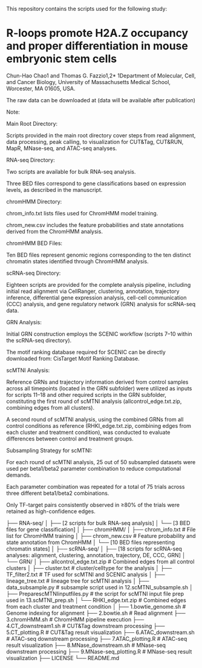 This repository contains the scripts used for the following study:

# R-loops promote H2A.Z occupancy and proper differentiation in mouse embryonic stem cells
 
Chun-Hao Chao1 and Thomas G. Fazzio1,2*
1Department of Molecular, Cell, and Cancer Biology, University of Massachusetts Medical School, Worcester, MA 01605, USA.

The raw data can be downloaded at (data will be available after publication)

Note:

Main Root Directory:

Scripts provided in the main root directory cover steps from read alignment, data processing, peak calling, to visualization for CUT&Tag, CUT&RUN, MapR, MNase-seq, and ATAC-seq analyses.

RNA-seq Directory:

Two scripts are available for bulk RNA-seq analysis.

Three BED files correspond to gene classifications based on expression levels, as described in the manuscript.

chromHMM Directory:

chrom_info.txt lists files used for ChromHMM model training.

chrom_new.csv includes the feature probabilities and state annotations derived from the ChromHMM analysis.

chromHMM BED Files:

Ten BED files represent genomic regions corresponding to the ten distinct chromatin states identified through ChromHMM analysis.

scRNA-seq Directory:

Eighteen scripts are provided for the complete analysis pipeline, including initial read alignment via CellRanger, clustering, annotation, trajectory inference, differential gene expression analysis, cell-cell communication (CCC) analysis, and gene regulatory network (GRN) analysis for scRNA-seq data.

GRN Analysis:

Initial GRN construction employs the SCENIC workflow (scripts 7–10 within the scRNA-seq directory).

The motif ranking database required for SCENIC can be directly downloaded from: CisTarget Motif Ranking Database.

scMTNI Analysis:

Reference GRNs and trajectory information derived from control samples across all timepoints (located in the GRN subfolder) were utilized as inputs for scripts 11–18 and other required scripts in the GRN subfolder, constituting the first round of scMTNI analysis (allcontrol_edge.txt.zip, combining edges from all clusters).

A second round of scMTNI analysis, using the combined GRNs from all control conditions as reference (RHKI_edge.txt.zip, combining edges from each cluster and treatment condition), was conducted to evaluate differences between control and treatment groups.

Subsampling Strategy for scMTNI:

For each round of scMTNI analysis, 25 out of 50 subsampled datasets were used per beta1/beta2 parameter combination to reduce computational demands.

Each parameter combination was repeated for a total of 75 trials across three different beta1/beta2 combinations.

Only TF-target pairs consistently observed in ≥80% of the trials were retained as high-confidence edges.


├── RNA-seq/
│   ├── [2 scripts for bulk RNA-seq analysis]
│   └── [3 BED files for gene classification]
│
├── chromHMM/
│   ├── chrom_info.txt          # File list for ChromHMM training
│   ├── chrom_new.csv           # Feature probability and state annotation from ChromHMM
│   └── [10 BED files representing chromatin states]
│
├── scRNA-seq/
│   ├── [18 scripts for scRNA-seq analyses: alignment, clustering, annotation, trajectory, DE, CCC, GRN]
│   └── GRN/
│       ├── allcontrol_edge.txt.zip   # Combined edges from all control clusters
│       ├── cluster.txt               # cluster/celltype for the analysis
│       ├── TF_filter2.txt            # TF used for scMTNI and SCENIC analysis
│       ├── lineage_tree.txt          # lineage tree for scMTNI analysis
│       ├── data_subsample.py         # subsample script used in 12.scMTNI_subsample.sh
│       ├── PreparescMTNIinputfiles.py # the script for scMTNI input file prep used in 13.scMTNI_prep.sh
│       └── RHKI_edge.txt.zip         # Combined edges from each cluster and treatment condition
│
├── 1.bowtie_genome.sh          # Genome indexing for alignment
├── 2.bowtie.sh                 # Read alignment
├── 3.chromHMM.sh               # ChromHMM pipeline execution
├── 4.CT_downstream1.sh         # CUT&Tag downstream processing
├── 5.CT_plotting.R             # CUT&Tag result visualization
├── 6.ATAC_downstream.sh        # ATAC-seq downstream processing
├── 7.ATAC_plotting.R           # ATAC-seq result visualization
├── 8.MNase_downstream.sh       # MNase-seq downstream processing
├── 9.MNase-seq_plotting.R      # MNase-seq result visualization
├── LICENSE
└── README.md

